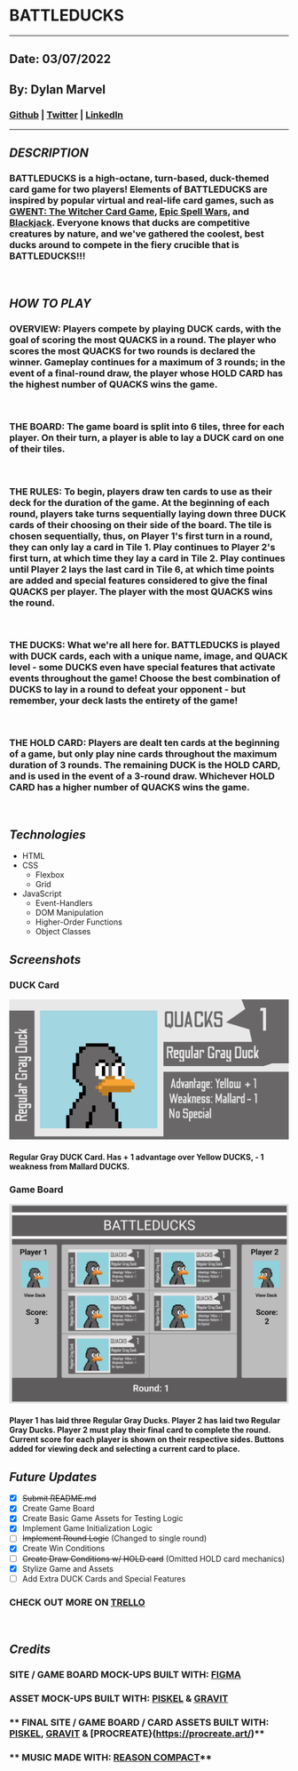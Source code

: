 # **BATTLEDUCKS**
***
## Date: 03/07/2022

## By: Dylan Marvel

 ### [Github](https://github.com/marveldylan) | [Twitter](https://twitter.com/dmarv77) | [LinkedIn](https://www.linkedin.com/in/dylan-marvel/)
 ***
 ## ***DESCRIPTION***
 ### BATTLEDUCKS is a high-octane, turn-based, duck-themed card game for two players! Elements of BATTLEDUCKS are inspired by popular virtual and real-life card games, such as [GWENT: The Witcher Card Game](https://www.playgwent.com/en), [Epic Spell Wars](https://cryptozoic.com/collections/epic-spell-wars), and [Blackjack](https://en.wikipedia.org/wiki/Blackjack). Everyone knows that ducks are competitive creatures by nature, and we've gathered the coolest, best ducks around to compete in the fiery crucible that is BATTLEDUCKS!!!
 &nbsp;
## ***HOW TO PLAY***
### OVERVIEW: Players compete by playing DUCK cards, with the goal of scoring the most QUACKS in a round. The player who scores the most QUACKS for two rounds is declared the winner. Gameplay continues for a maximum of 3 rounds; in the event of a final-round draw, the player whose HOLD CARD has the highest number of QUACKS wins the game.
&nbsp;
 ### THE BOARD: The game board is split into 6 tiles, three for each player. On their turn, a player is able to lay a DUCK card on one of their tiles.
 &nbsp;
###  THE RULES: To begin, players draw ten cards to use as their deck for the duration of the game.  At the beginning of each round, players take turns sequentially laying down three DUCK cards of their choosing on their side of the board. The tile is chosen sequentially, thus, on Player 1's first turn in a round, they can only lay a card in Tile 1. Play continues to Player 2's first turn, at which time they lay a card in Tile 2. Play continues until Player 2 lays the last card in Tile 6, at which time points are added and special features considered to give the final QUACKS per player. The player with the most QUACKS wins the round.
 &nbsp;
  ### THE DUCKS: What we're all here for. BATTLEDUCKS is played with DUCK cards, each with a unique name, image, and QUACK level - some DUCKS even have special features that activate events throughout the game! Choose the best combination of DUCKS to lay in a round to defeat your opponent - but remember, your deck lasts the entirety of the game!
  &nbsp;
  ### THE HOLD CARD: Players are dealt ten cards at the beginning of a game, but only play nine cards throughout the maximum duration of 3 rounds. The remaining DUCK is the HOLD CARD, and is used in the event of a 3-round draw. Whichever HOLD CARD has a higher number of QUACKS wins the game.
&nbsp;
 ## ***Technologies***
 * HTML
 * CSS
    * Flexbox
    * Grid
* JavaScript
   * Event-Handlers
   * DOM Manipulation
   * Higher-Order Functions
   * Object Classes

## ***Screenshots***

### DUCK Card
![Image](assets/BD_regGray_1.png)
#### Regular Gray DUCK Card. Has + 1 advantage over Yellow DUCKS, - 1 weakness from Mallard DUCKS.

### Game Board
![Image](assets/BD_Screenshot.png)
#### Player 1 has laid three Regular Gray Ducks. Player 2 has laid two Regular Gray Ducks. Player 2 must play their final card to complete the round. Current score for each player is shown on their respective sides. Buttons added for viewing deck and selecting a current card to place.


## ***Future Updates***
- [X] ~~Submit README.md~~
- [X] Create Game Board
- [X] Create Basic Game Assets for Testing Logic
- [X] Implement Game Initialization Logic
- [ ] ~~Implement Round Logic~~ (Changed to single round)
- [X] Create Win Conditions
- [ ] ~~Create Draw Conditions w/ HOLD card~~ (Omitted HOLD card mechanics)
- [X] Stylize Game and Assets
- [ ] Add Extra DUCK Cards and Special Features

### **CHECK OUT MORE ON [TRELLO](https://trello.com/b/nj7qNTKf/project-1)**
&nbsp;

## ***Credits***
### **SITE / GAME BOARD MOCK-UPS BUILT WITH: [FIGMA](https://www.figma.com/)**
### **ASSET MOCK-UPS BUILT WITH: [PISKEL](https://www.piskelapp.com/) & [GRAVIT](https://www.designer.io/en/)**
### ** FINAL SITE / GAME BOARD / CARD ASSETS  BUILT WITH: [PISKEL](https://www.piskelapp.com/), [GRAVIT](https://www.designer.io/en/) & [PROCREATE}(https://procreate.art/)**
### ** MUSIC MADE WITH: [REASON COMPACT](https://www.reasonstudios.com/mobile-apps)**

